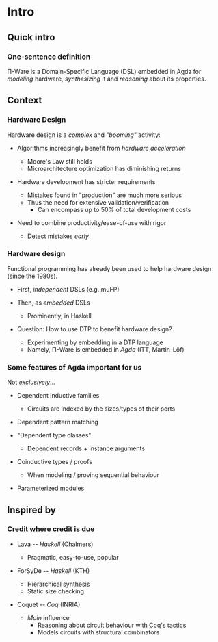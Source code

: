 # Intro

## Quick intro
### One-sentence definition
Π-Ware is a Domain-Specific Language (DSL) embedded in Agda for _modeling_ hardware,
_synthesizing_ it and _reasoning_ about its properties.


## Context
### Hardware Design
Hardware design is a _complex_ and _"booming"_ activity:

  * Algorithms increasingly benefit from _hardware acceleration_
      + Moore's Law still holds
      + Microarchitecture optimization has diminishing returns

  * Hardware development has stricter requirements
      + Mistakes found in "production" are much more serious
      + Thus the need for extensive validation/verification
          - Can encompass up to 50% of total development costs

  * Need to combine productivity/ease-of-use with rigor
      + Detect mistakes _early_

### Hardware design
Functional programming has already been used to help hardware design (since the 1980s).

  * First, _independent_ DSLs (e.g. muFP)
  * Then, as _embedded_ DSLs
      + Prominently, in Haskell

  * Question: How to use DTP to benefit hardware design?
      + Experimenting by embedding in a DTP language
      + Namely, Π-Ware is embedded in _Agda_ (ITT, Martin-Löf)

### Some features of Agda important for us
Not _exclusively_...

  * Dependent inductive families
      + Circuits are indexed by the sizes/types of their ports

  * Dependent pattern matching

  * "Dependent type classes"
      + Dependent records + instance arguments

  * Coinductive types / proofs
      + When modeling / proving sequential behaviour

  * Parameterized modules



## Inspired by
### Credit where credit is due
  * Lava -- _Haskell_ (Chalmers)
      + Pragmatic, easy-to-use, popular

  * ForSyDe -- _Haskell_ (KTH)
      + Hierarchical synthesis
      + Static size checking

  * Coquet -- _Coq_ (INRIA)
      + _Main_ influence
          - Reasoning about circuit behaviour with Coq's tactics
          - Models circuits with structural combinators

